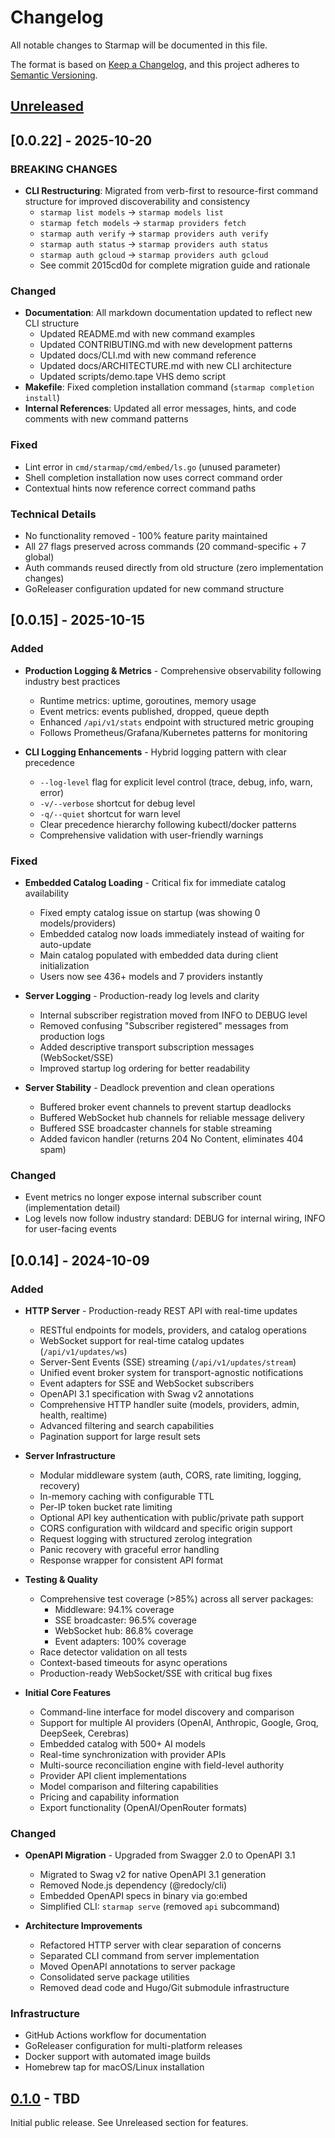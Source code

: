 # Changelog

All notable changes to Starmap will be documented in this file.

The format is based on [Keep a Changelog](https://keepachangelog.com/en/1.0.0/),
and this project adheres to [Semantic Versioning](https://semver.org/spec/v2.0.0.html).

## [Unreleased]

## [0.0.22] - 2025-10-20

### BREAKING CHANGES
- **CLI Restructuring**: Migrated from verb-first to resource-first command structure for improved discoverability and consistency
  - `starmap list models` → `starmap models list`
  - `starmap fetch models` → `starmap providers fetch`
  - `starmap auth verify` → `starmap providers auth verify`
  - `starmap auth status` → `starmap providers auth status`
  - `starmap auth gcloud` → `starmap providers auth gcloud`
  - See commit 2015cd0d for complete migration guide and rationale

### Changed
- **Documentation**: All markdown documentation updated to reflect new CLI structure
  - Updated README.md with new command examples
  - Updated CONTRIBUTING.md with new development patterns
  - Updated docs/CLI.md with new command reference
  - Updated docs/ARCHITECTURE.md with new CLI architecture
  - Updated scripts/demo.tape VHS demo script
- **Makefile**: Fixed completion installation command (`starmap completion install`)
- **Internal References**: Updated all error messages, hints, and code comments with new command patterns

### Fixed
- Lint error in `cmd/starmap/cmd/embed/ls.go` (unused parameter)
- Shell completion installation now uses correct command order
- Contextual hints now reference correct command paths

### Technical Details
- No functionality removed - 100% feature parity maintained
- All 27 flags preserved across commands (20 command-specific + 7 global)
- Auth commands reused directly from old structure (zero implementation changes)
- GoReleaser configuration updated for new command structure

## [0.0.15] - 2025-10-15

### Added
- **Production Logging & Metrics** - Comprehensive observability following industry best practices
  - Runtime metrics: uptime, goroutines, memory usage
  - Event metrics: events published, dropped, queue depth
  - Enhanced `/api/v1/stats` endpoint with structured metric grouping
  - Follows Prometheus/Grafana/Kubernetes patterns for monitoring

- **CLI Logging Enhancements** - Hybrid logging pattern with clear precedence
  - `--log-level` flag for explicit level control (trace, debug, info, warn, error)
  - `-v/--verbose` shortcut for debug level
  - `-q/--quiet` shortcut for warn level
  - Clear precedence hierarchy following kubectl/docker patterns
  - Comprehensive validation with user-friendly warnings

### Fixed
- **Embedded Catalog Loading** - Critical fix for immediate catalog availability
  - Fixed empty catalog issue on startup (was showing 0 models/providers)
  - Embedded catalog now loads immediately instead of waiting for auto-update
  - Main catalog populated with embedded data during client initialization
  - Users now see 436+ models and 7 providers instantly

- **Server Logging** - Production-ready log levels and clarity
  - Internal subscriber registration moved from INFO to DEBUG level
  - Removed confusing "Subscriber registered" messages from production logs
  - Added descriptive transport subscription messages (WebSocket/SSE)
  - Improved startup log ordering for better readability

- **Server Stability** - Deadlock prevention and clean operations
  - Buffered broker event channels to prevent startup deadlocks
  - Buffered WebSocket hub channels for reliable message delivery
  - Buffered SSE broadcaster channels for stable streaming
  - Added favicon handler (returns 204 No Content, eliminates 404 spam)

### Changed
- Event metrics no longer expose internal subscriber count (implementation detail)
- Log levels now follow industry standard: DEBUG for internal wiring, INFO for user-facing events

## [0.0.14] - 2024-10-09

### Added
- **HTTP Server** - Production-ready REST API with real-time updates
  - RESTful endpoints for models, providers, and catalog operations
  - WebSocket support for real-time catalog updates (`/api/v1/updates/ws`)
  - Server-Sent Events (SSE) streaming (`/api/v1/updates/stream`)
  - Unified event broker system for transport-agnostic notifications
  - Event adapters for SSE and WebSocket subscribers
  - OpenAPI 3.1 specification with Swag v2 annotations
  - Comprehensive HTTP handler suite (models, providers, admin, health, realtime)
  - Advanced filtering and search capabilities
  - Pagination support for large result sets

- **Server Infrastructure**
  - Modular middleware system (auth, CORS, rate limiting, logging, recovery)
  - In-memory caching with configurable TTL
  - Per-IP token bucket rate limiting
  - Optional API key authentication with public/private path support
  - CORS configuration with wildcard and specific origin support
  - Request logging with structured zerolog integration
  - Panic recovery with graceful error handling
  - Response wrapper for consistent API format

- **Testing & Quality**
  - Comprehensive test coverage (>85%) across all server packages:
    - Middleware: 94.1% coverage
    - SSE broadcaster: 96.5% coverage
    - WebSocket hub: 86.8% coverage
    - Event adapters: 100% coverage
  - Race detector validation on all tests
  - Context-based timeouts for async operations
  - Production-ready WebSocket/SSE with critical bug fixes

- **Initial Core Features**
  - Command-line interface for model discovery and comparison
  - Support for multiple AI providers (OpenAI, Anthropic, Google, Groq, DeepSeek, Cerebras)
  - Embedded catalog with 500+ AI models
  - Real-time synchronization with provider APIs
  - Multi-source reconciliation engine with field-level authority
  - Provider API client implementations
  - Model comparison and filtering capabilities
  - Pricing and capability information
  - Export functionality (OpenAI/OpenRouter formats)

### Changed
- **OpenAPI Migration** - Upgraded from Swagger 2.0 to OpenAPI 3.1
  - Migrated to Swag v2 for native OpenAPI 3.1 generation
  - Removed Node.js dependency (@redocly/cli)
  - Embedded OpenAPI specs in binary via go:embed
  - Simplified CLI: `starmap serve` (removed `api` subcommand)

- **Architecture Improvements**
  - Refactored HTTP server with clear separation of concerns
  - Separated CLI command from server implementation
  - Moved OpenAPI annotations to server package
  - Consolidated serve package utilities
  - Removed dead code and Hugo/Git submodule infrastructure

### Infrastructure
- GitHub Actions workflow for documentation
- GoReleaser configuration for multi-platform releases
- Docker support with automated image builds
- Homebrew tap for macOS/Linux installation

## [0.1.0] - TBD

Initial public release. See Unreleased section for features.

[Unreleased]: https://github.com/agentstation/starmap/compare/v0.1.0...HEAD
[0.1.0]: https://github.com/agentstation/starmap/releases/tag/v0.1.0